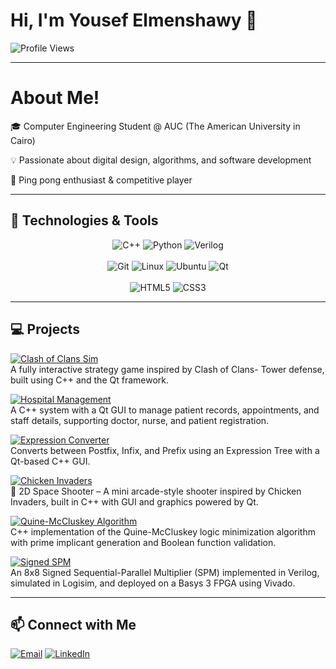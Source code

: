 # Hi, I'm Yousef Elmenshawy 👋  
![Profile Views](https://komarev.com/ghpvc/?username=YousefElmenshawy&color=blue)

---

# About Me!
🎓 Computer Engineering Student @ AUC (The American University in Cairo)

💡 Passionate about digital design, algorithms, and software development  

🏓 Ping pong enthusiast & competitive player  

---

## 🔧 Technologies & Tools

<div align="center">

  <!-- Programming Languages -->
  <img src="https://img.shields.io/badge/C++-00599C?logo=c%2B%2B&logoColor=white&style=flat" alt="C++">
  <img src="https://img.shields.io/badge/Python-3776AB?logo=python&logoColor=white&style=flat" alt="Python">
  <img src="https://img.shields.io/badge/Verilog-000000?logo=verilog&logoColor=white&style=flat" alt="Verilog">

  <br />  
  <br />  

  <!-- Tools and OS -->
  <img src="https://img.shields.io/badge/Git-F05032?logo=git&logoColor=white&style=flat" alt="Git">
  <img src="https://img.shields.io/badge/Linux-FCC624?logo=linux&logoColor=black&style=flat" alt="Linux">
  <img src="https://img.shields.io/badge/Ubuntu-E95420?logo=ubuntu&logoColor=white&style=flat" alt="Ubuntu">
  <img src="https://img.shields.io/badge/Qt-41CD52?logo=qt&logoColor=white&style=flat" alt="Qt">

  <br  />  
  <br  /> 

  <!-- Web Technologies -->
  <img src="https://img.shields.io/badge/HTML5-E34F26?logo=html5&logoColor=white&style=flat" alt="HTML5">
  <img src="https://img.shields.io/badge/CSS3-1572B6?logo=css3&logoColor=white&style=flat" alt="CSS3">

</div>

---


## 💻 Projects

[![Clash of Clans Sim](https://img.shields.io/badge/Clash--of--Clans--Sim-FF4136?style=plastic&logo=gamepad&logoColor=white&labelColor=FF4136)](https://github.com/YousefElmenshawy/Mini-Clash-Of-Clans_-Milestone-2.git)  
A fully interactive strategy game inspired by Clash of Clans- Tower defense, built using C++ and the Qt framework.

[![Hospital Management](https://img.shields.io/badge/Hospital--Management--System-28a745?style=plastic&logo=github&logoColor=white&labelColor=28a745)](https://github.com/moazelshafey/HMS_CSLab.git)  
A C++ system with a Qt GUI to manage patient records, appointments, and staff details, supporting doctor, nurse, and patient registration.

[![Expression Converter](https://img.shields.io/badge/Postfix--Infix--Prefix--Tool-6f42c1?style=plastic&logo=calculator&logoColor=white&labelColor=6f42c1)](https://github.com/YousefElmenshawy/ADS_Postfix---Infix---Prefix-Conversions-.git)  
Converts between Postfix, Infix, and Prefix using an Expression Tree with a Qt-based C++ GUI.

[![Chicken Invaders](https://img.shields.io/badge/Chicken--Invaders--Game-FB8C00?style=plastic&logo=godot-engine&logoColor=white&labelColor=FB8C00)](https://github.com/YousefElmenshawy/chicken-Invaders-Mini-Game.git)  
🚀 2D Space Shooter – A mini arcade-style shooter inspired by Chicken Invaders, built in C++ with GUI and graphics powered by Qt.

[![Quine-McCluskey Algorithm](https://img.shields.io/badge/Quine--McCluskey--Simulator-007ACC?style=plastic&logo=c%2B%2B&logoColor=white&labelColor=007ACC)](https://github.com/YousefElmenshawy/QuineMcCluskey_Simulator.git)  
C++ implementation of the Quine-McCluskey logic minimization algorithm with prime implicant generation and Boolean function validation.

[![Signed SPM](https://img.shields.io/badge/Sequential--Multiplier--FPGA-800000?style=plastic&logo=xilinx&logoColor=white&labelColor=800000)](https://github.com/hassanashr/SignedSPM.git)  
An 8x8 Signed Sequential-Parallel Multiplier (SPM) implemented in Verilog, simulated in Logisim, and deployed on a Basys 3 FPGA using Vivado.

---

## 📫 Connect with Me
[![Email](https://img.icons8.com/color/50/000000/gmail-new.png)](mailto:yousefelmenshawi@aucegypt.edu)
[![LinkedIn](https://img.icons8.com/color/50/000000/linkedin.png)](http://linkedin.com/in/yousef-ibrahim-elmenshawy-18ab22336)


